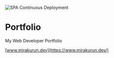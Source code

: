 ![SPA Continuous Deployment](https://github.com/Mirakurun/portfolio/workflows/SPA%20Continuous%20Deployment/badge.svg?branch=master)

# Portfolio

My Web Developer Portfolio

[www.mirakurun.dev](https://www.mirakurun.dev/)
